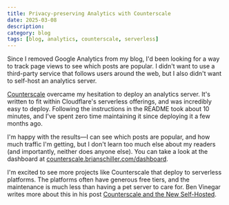 ```yaml
---
title: Privacy-preserving Analytics with Counterscale
date: 2025-03-08
description:
category: blog
tags: [blog, analytics, counterscale, serverless]
---
```


Since I removed Google Analytics from my blog, I'd been looking for a way to track page views to see which posts are popular. I didn't want to use a third-party service that follows users around the web, but I also didn't want to self-host an analytics server.

[Counterscale](https://counterscale.dev/) overcame my hesitation to deploy an analytics server. It's written to fit within Cloudflare's serverless offerings, and was incredibly easy to deploy. Following the instructions in the README took about 10 minutes, and I've spent zero time maintaining it since deploying it a few months ago.

I'm happy with the results—I can see which posts are popular, and how much traffic I'm getting, but I don't learn too much else about my readers (and importantly, neither does anyone else). You can take a look at the dashboard at [counterscale.brianschiller.com/dashboard](https://counterscale.brianschiller.com/dashboard?site=brianschiller-dot-com).

I'm excited to see more projects like Counterscale that deploy to serverless platforms. The platforms often have generous free tiers, and the maintenance is much less than having a pet server to care for. Ben Vinegar writes more about this in his post [Counterscale and the New Self-Hosted](https://benv.ca/blog/posts/counterscale-and-the-new-self-hosted).
